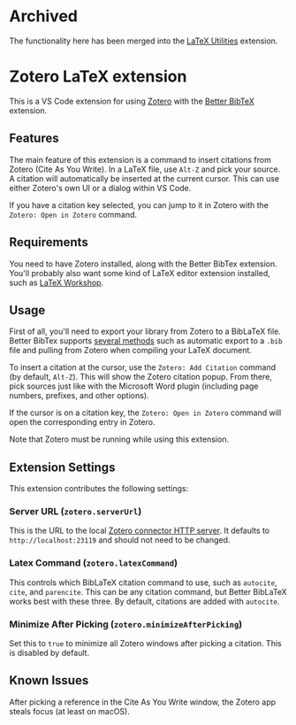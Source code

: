 # Archived

The functionality here has been merged into the
[LaTeX Utilities](https://github.com/tecosaur/LaTeX-Utilities) extension.

# Zotero LaTeX extension

This is a VS Code extension for using [Zotero](https://www.zotero.org/) with the
[Better BibTeX](https://retorque.re/zotero-better-bibtex) extension.

## Features

The main feature of this extension is a command to insert citations from Zotero (Cite As You Write).
In a LaTeX file, use `Alt-Z` and pick your source. A citation will automatically be inserted
at the current cursor. This can use either Zotero's own UI or a dialog within VS Code.

If you have a citation key selected, you can jump to it in Zotero with the `Zotero: Open in Zotero` command.

## Requirements

You need to have Zotero installed, along with the Better BibTex extension. You'll probably also want
some kind of LaTeX editor extension installed, such as [LaTeX Workshop](https://marketplace.visualstudio.com/items?itemName=James-Yu.latex-workshop).

## Usage

First of all, you'll need to export your library from Zotero to a BibLaTeX file. Better BibTex supports
[several methods](https://retorque.re/zotero-better-bibtex/exporting/) such as automatic export to a `.bib` file and pulling from
Zotero when compiling your LaTeX document.

To insert a citation at the cursor, use the `Zotero: Add Citation` command (by default, `Alt-Z`). This will show the
Zotero citation popup. From there, pick sources just like with the Microsoft Word plugin (including page numbers,
prefixes, and other options).

If the cursor is on a citation key, the `Zotero: Open in Zotero` command will open the corresponding entry in Zotero.

Note that Zotero must be running while using this extension.

## Extension Settings

This extension contributes the following settings:

### Server URL (`zotero.serverUrl`)

This is the URL to the local [Zotero connector HTTP server](https://www.zotero.org/support/dev/client_coding/connector_http_server).
It defaults to `http://localhost:23119` and should not need to be changed.

### Latex Command (`zotero.latexCommand`)

This controls which BibLaTeX citation command to use, such as `autocite`, `cite`, and `parencite`. This can be any
citation command, but Better BibLaTeX works best with these three. By default, citations are added with `autocite`. 

### Minimize After Picking (`zotero.minimizeAfterPicking`)

Set this to `true` to minimize all Zotero windows after picking a citation. This is disabled by default.

## Known Issues

After picking a reference in the Cite As You Write window, the Zotero app steals focus (at least on macOS).
